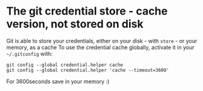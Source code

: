 # The git credential store - cache version, not stored on disk

Git is able to store your credentials, either on your disk - with `store` - or your memory, as a cache
To use the credential cache globally, activate it in your `~/.gitconfig` with:
```
git config --global credential.helper cache
git config --global credential.helper 'cache --timeout=3600'
```
For 3600seconds save in your memory :)
